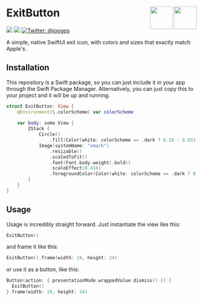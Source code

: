 <h1> ExitButton
  <img align="right" src="../assets/dark-mode-128.png" width=60px>
  <img align="right" src="../assets/light-mode-128.png" width=60px>
</h1>

<p>
    <img src="https://img.shields.io/badge/iOS-13.0+-blue.svg" />
    <img src="https://img.shields.io/badge/-SwiftUI-red.svg" />
    <a href="https://twitter.com/joogps">
        <img src="https://img.shields.io/badge/Contact-@joogps-lightgrey.svg?style=social&logo=twitter" alt="Twitter: @joogps" />
    </a>
</p>

A simple, native SwiftUI exit icon, with colors and sizes that exactly match Apple's.

## Installation
This repository is a Swift package, so you can just include it in your app through the Swift Package Manager. Alternatively, you can just copy this to your project and it will be up and running.

```swift
struct ExitButton: View {
    @Environment(\.colorScheme) var colorScheme
    
    var body: some View {
        ZStack {
            Circle()
                .fill(Color(white: colorScheme == .dark ? 0.19 : 0.93))
            Image(systemName: "xmark")
                .resizable()
                .scaledToFit()
                .font(Font.body.weight(.bold))
                .scaleEffect(0.416)
                .foregroundColor(Color(white: colorScheme == .dark ? 0.62 : 0.51))
        }
    }
}
```

## Usage
Usage is incredibly straight forward. Just instantiate the view like this:
```swift
ExitButton()
```


and frame it like this:
```swift
ExitButton().frame(width: 24, height: 24)
```


or use it as a button, like this:
```swift
Button(action: { presentationMode.wrappedValue.dismiss() }) {
  ExitButton()
}.frame(width: 24, height: 24)
```
